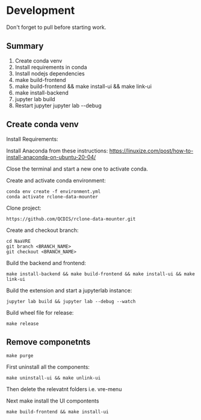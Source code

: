 # Development 

Don't forget to pull before starting work.

## Summary 

1. Create conda venv
2. Install requirements in conda 
3. Install nodejs dependencies
4. make build-frontend
5. make build-frontend && make install-ui && make link-ui
6. make install-backend 
7. jupyter lab build
8. Restart jupyter jupyter lab --debug  

## Create conda venv

Install Requirements: 

Install Anaconda from these instructions: https://linuxize.com/post/how-to-install-anaconda-on-ubuntu-20-04/

Close the terminal and start a new one to activate conda.

Create and activate conda environment:

```shell
conda env create -f environment.yml
conda activate rclone-data-mounter
```


Clone project:
```shell
https://github.com/QCDIS/rclone-data-mounter.git
```

Create and checkout branch:
```shell
cd NaaVRE
git branch <BRANCH_NAME>
git checkout <BRANCH_NAME>
```

Build the backend and frontend:
```shell
make install-backend && make build-frontend && make install-ui && make link-ui
```

Build the extension  and start a jupyterlab instance:
```shell
jupyter lab build && jupyter lab --debug --watch
```

Build wheel file for release:
```shell
make release
```

## Remove componetnts

```
make purge
```

First uninstall all the components:
```
make uninstall-ui && make unlink-ui
```

Then delete the relevatnt folders i.e. vre-menu

Next make install the UI compontents 

```
make build-frontend && make install-ui
```

